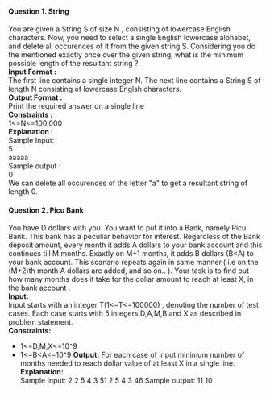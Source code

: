 #### Question 1. String  
You are given a String S of size N , consisting of lowercase English characters. Now, you need to select a single English lowercase alphabet, and delete all occurences of it from the given string S. Considering you do the mentioned exactly once over the given string, what is the minimum possible length of the resultant string ?  
**Input Format :**  
The first line contains a single integer N. The next line contains a String S of length N consisting of lowercase Englsh characters.  
**Output Format :**  
Print the required answer on a single line  
**Constraints :**  
1<=N<=100,000  
**Explanation :**  
Sample Input:  
5  
aaaaa  
Sample output :  
0  
We can delete all occurences of the letter "a" to get a resultant string of length 0.  
  
#### Question 2. Picu Bank  
You have D dollars with you. You want to put it into a Bank, namely Picu Bank. This bank has a peculiar behavior for interest. Regardless of the Bank deposit amount, every month it adds A dollars to your bank account and this continues till M months. Exaxtly on M+1 months, it adds B dollars (B<A) to your bank account. This scanario repeats again in same manner.( i.e on the (M+2)th month A dollars are added, and so on.. ). Your task is to find out how many months does it take for the dollar amount to reach at least X, in the bank account .      
**Input:**  
Input starts with an integer T(1<=T<=100000) , denoting the number of test cases.  Each case starts with 5 integers D,A,M,B and X as described in problem statement.  
**Constraints:** 
- 1<=D,M,X<=10^9
- 1<=B<A<=10^9
**Output:**
For each case of input minimum number of months needed to reach dollar value of at least X in a single line.  
**Explanation:**  
Sample Input:
2
2 5 4 3 51
2 5 4 3 46
Sample output:
11
10
